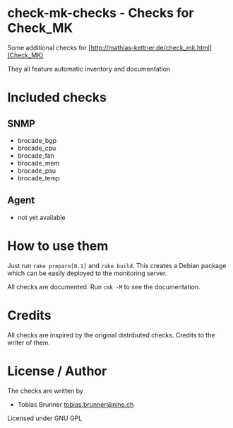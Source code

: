 # check-mk-checks - Checks for Check_MK

Some additional checks for [http://mathias-kettner.de/check_mk.html](Check_MK)

They all feature automatic inventory and documentation

# Included checks

## SNMP

* brocade_bgp
* brocade_cpu
* brocade_fan
* brocade_mem
* brocade_psu
* brocade_temp

## Agent

* not yet available

# How to use them

Just run `rake prepare[0.1]` and `rake build`. This creates a Debian package
which can be easily deployed to the monitoring server.

All checks are documented. Run `cmk -M` to see the documentation.

# Credits

All checks are inspired by the original distributed checks.
Credits to the writer of them.

# License / Author

The checks are written by

* Tobias Brunner <tobias.brunner@nine.ch>

Licensed under GNU GPL

